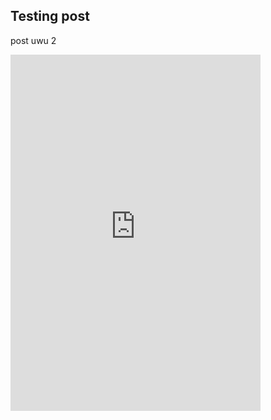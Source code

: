 ## Testing post

post uwu 2
<iframe width="400" height="570" src="https://www.youtube.com/embed/o4552tadeuM?list=TLPQMzEwNTIwMjLFH4k4MwNneA" title="YouTube video player" frameborder="0" allow="accelerometer; autoplay; clipboard-write; encrypted-media; gyroscope; picture-in-picture" allowfullscreen></iframe>
